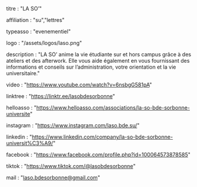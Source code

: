 titre : "LA SO’"

affiliation : "su","lettres"

typeasso : "evenementiel"

logo : "/assets/logos/laso.png"

description : "LA SO’ anime la vie étudiante sur et hors campus grâce à des ateliers et des afterwork. Elle vous aide également en vous fournissant des informations et conseils sur l’administration, votre orientation et la vie universitaire."

video : "https://www.youtube.com/watch?v=6nsbgG581pA"

linktree : "https://linktr.ee/lasobdesorbonne"

helloasso : "https://www.helloasso.com/associations/la-so-bde-sorbonne-universite"

instagram : "https://www.instagram.com/laso.bde.su/"

linkedin : "https://www.linkedin.com/company/la-so-bde-sorbonne-universit%C3%A9/"

facebook : "https://www.facebook.com/profile.php?id=100064573878585"

tiktok : "https://www.tiktok.com/@lasobdesorbonne"

mail : "laso.bdesorbonne@gmail.com"